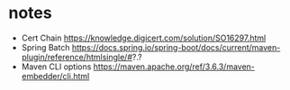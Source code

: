 # notes
- Cert Chain https://knowledge.digicert.com/solution/SO16297.html
- Spring Batch https://docs.spring.io/spring-boot/docs/current/maven-plugin/reference/htmlsingle/#?.?
- Maven CLI options https://maven.apache.org/ref/3.6.3/maven-embedder/cli.html
